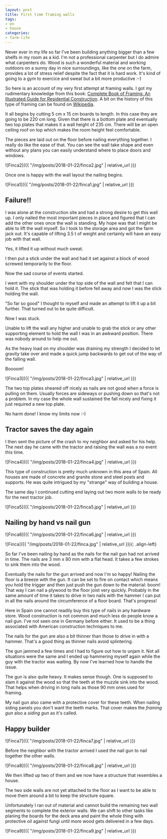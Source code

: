 ```yaml
---
layout: post
title: First time framing walls
tags:
- en
- house
categories:
- farm-life
---
```

Never ever in my life so far I've been building anything bigger than a few shelfs in my room as a kid. I'm not a professional carpenter but I do admire what carpenters do. Wood is such a wonderful material and working outdoors on a sunny day in nice surroundings, like the one on the farm, provides a lot of stress relief despite the fact that it is hard work. It's kind of going to a gym to exercice and sweat but a bit more productive :-)

So here is an account of my very first attempt at framing walls. I got my rudimentary knowledge from this book: [Complete Book of Framing: An Illustrated Guide for Residential Construction](https://www.amazon.de/gp/product/B007RSV2VE). A bit on the history of this type of framing can be found on [Wikipedia](https://en.wikipedia.org/wiki/Framing_(construction)).

It all begins by cutting 5 cm x 15 cm boards to length. In this case they are going to be 220 cm long. Given that there is a bottom plate and eventually two top plates that makes it a wall height of 235 cm. There will be an open ceiling roof on top which makes the room height feel comfortable.

The pieces are laid out on the floor before nailing everything together. I really do like the ease of that. You can see the wall take shape and even without any plans you can easily understand where to place doors and windows.

![Finca2]({{ "/img/posts/2018-01-22/finca2.jpg" | relative_url }})

Once one is happy with the wall layout the nailing begins.

![Finca1]({{ "/img/posts/2018-01-22/finca1.jpg" | relative_url }})


## Failure!!

I was alone at the construction site and had a strong desire to get this wall up. I only nailed the most important pieces in place and figured that I can add the other ones once the wall is standing. My hope was that I might be able to lift the wall myself. So I took to the storage area and got the farm jack out. It's capable of lifting 3.5 t of weight and certainly will have an easy job with that wall.

Yes, it lifted it up without much sweat.

I then put a stick under the wall and had it set against a block of wood screwed temporarily to the floor.

Now the sad course of events started.

I went with my shoulder under the top side of the wall and felt that I can hold it. The stick that was holding it before fell away and now I was the stick holding the wall.

"So far so good" I thought to myself and made an attempt to lift it up a bit further. That turned out to be quite difficult.

Now I was stuck.

Unable to lift the wall any higher and unable to grab the stick or any other supporting element to hold the wall I was in an awkward position. There was nobody around to help me out.

As the heavy load on my shoulder was draining my strength I decided to let gravity take over and made a quick jump backwards to get out of the way of the falling wall.

Boooom!

![Finca3]({{ "/img/posts/2018-01-22/finca3.jpg" | relative_url }})

The two top plates sheared off nicely as nails are not good when a force is pulling on them. Usually forces are sideways or pushing down so that's not a problem. In my case the whole wall sustained the fall nicely and fixing it just required a new top plate.

No harm done! I know my limits now :-)

## Tractor saves the day again

I then sent the picture of the crash to my neighbor and asked for his help. The next day he came with the tractor and raising the wall was a no event this time.

![Finca4]({{ "/img/posts/2018-01-22/finca4.jpg" | relative_url }})

This type of construction is pretty much unknown in this area of Spain. All houses are made of concrete and granite stone and steel posts and supports. He was quite intrigued by my "strange" way of building a house.

The same day I continued cutting end laying out two more walls to be ready for the next tractor job.

![Finca5]({{ "/img/posts/2018-01-22/finca5.jpg" | relative_url }})

## Nailing by hand vs nail gun

![Finca6]({{ "/img/posts/2018-01-22/finca6.jpg" | relative_url }})

![Finca]({{ "/img/posts/2018-01-22/finca.jpg" | relative_url }}){: .align-left}

So far I've been nailing by hand as the nails for the nail gun had not arrived in time. The nails are 3 mm x 80 mm with a flat head. It takes a few strokes to sink them into the wood.

Eventually the nails for the gun arrived and now I'm so happy! Nailing the floor is a breeze with the gun. It can be set to fire on contact which means you hold the trigger and then just push the gun down to the material: boom! That way I can nail a plywood to the floor joist very quickly. Probably in the same amount of time it takes to drive in two nails with the hammer I can put in all the nails around the circumference of a floor board. That's progress!

Here in Spain one cannot readily buy this type of nails in any hardware store. Wood construction is not common and much less do people know a nail gun. I've not seen one in Germany before either. It used to be a thing associated with American construction techniques to me.

The nails for the gun are also a bit thinner than those to drive in with a hammer. That's a good thing as thinner nails avoid splintering.

The gun jammed a few times and I had to figure out how to unjam it. Not all situations were the same and I ended up hammering myself again while the guy with the tractor was waiting. By now I've learned how to handle the issue.

The gun is also quite heavy. It makes sense though. One is supposed to slam it against the wood so that the teeth at the muzzle sink into the wood. That helps when driving in long nails as those 90 mm ones used for framing.

My nail gun also came with a protective cover for these teeth. When nailing siding panels you don't want the teeth marks. That cover makes the *framing gun* also a *siding gun* as it's called.


## Happy builder

![Finca7]({{ "/img/posts/2018-01-22/finca7.jpg" | relative_url }})

Before the neighbor with the tractor arrived I used the nail gun to nail together the other walls.

![Finca8]({{ "/img/posts/2018-01-22/finca8.jpg" | relative_url }})

We then lifted up two of them and we now have a structure that resembles a house.

The two side walls are not yet attached to the floor as I want to be able to move them around a bit to keep the structure square.

Unfortunately I ran out of material and cannot build the remaining two wall segments to complete the exterior walls. We can shift to other tasks like planing the boards for the deck area and paint the whole thing with protective oil against fungi until more wood gets delivered in a few days.

![Finca9]({{ "/img/posts/2018-01-22/finca9.jpg" | relative_url }})
